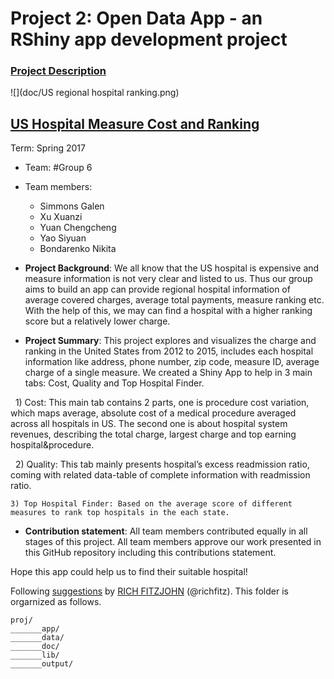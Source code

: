 # Project 2: Open Data App - an RShiny app development project

### [Project Description](doc/project2_desc.md)

![](doc/US regional hospital ranking.png)

## [US Hospital Measure Cost and Ranking](https://pelican.shinyapps.io/hospital_charge_data/)

Term: Spring 2017

+ Team: #Group 6
+ Team members:
	+ Simmons Galen
	+ Xu Xuanzi
	+ Yuan Chengcheng
	+ Yao Siyuan
	+ Bondarenko Nikita

+ **Project Background**: 
We all know that the US hospital is expensive and measure information is not very clear and listed to us. Thus our group aims to build an app can provide regional hospital information of average covered charges, average total payments, measure ranking etc. With the help of this, we may can find a hospital with a higher ranking score but a relatively lower charge.

+ **Project Summary**: 
This project explores and visualizes the charge and ranking in the United States from 2012 to 2015, includes each hospital information like address, phone number, zip code, measure ID, average charge of a single measure. We created a Shiny App to help in 3 main tabs: Cost, Quality and Top Hospital Finder. 

    1) Cost: This main tab contains 2 parts, one is procedure cost variation, which maps average, absolute cost of a medical procedure averaged across all hospitals in US. The second one is about hospital system revenues, describing the total charge, largest charge and top earning hospital&procedure.
    
    2) Quality: This tab mainly presents hospital’s excess readmission ratio, coming with related data-table of complete information with readmission ratio.
   
    3) Top Hospital Finder: Based on the average score of different measures to rank top hospitals in the each state.
    
+ **Contribution statement**: 
All team members contributed equally in all stages of this project. All team members approve our work presented in this GitHub repository including this contributions statement.

Hope this app could help us to find their suitable hospital!

Following [suggestions](http://nicercode.github.io/blog/2013-04-05-projects/) by [RICH FITZJOHN](http://nicercode.github.io/about/#Team) (@richfitz). This folder is orgarnized as follows.

```
proj/
_______app/
_______data/
_______doc/
_______lib/
_______output/
```
